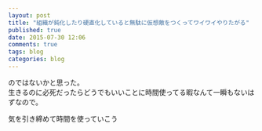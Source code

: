 ```yaml
---
layout: post
title: "組織が鈍化したり硬直化していると無駄に仮想敵をつくってワイワイやりたがる"
published: true
date: 2015-07-30 12:06
comments: true
tags: blog
categories: blog
---
```


のではないかと思った。  
生きるのに必死だったらどうでもいいことに時間使ってる暇なんて一瞬もないはずなので。  
  
気を引き締めて時間を使っていこう

